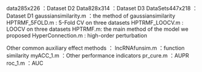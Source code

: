 data285x226 ：Dataset D2
Data828x314 ：Dataset D3
DataSets447x218 ：Dataset D1
gaussiansimilarity.m ：the method of gaussiansimilarity
HPTRMF_5FOLD.m : 5-Fold CV on three datasets
HPTRMF_LOOCV.m : LOOCV on three datasets
HPTRMF.m: the main method of the model we proposed
HyperConnection.m : high-order perturbation

Other common auxiliary effect methods ：
lncRNAfunsim.m ：function similarity
myACC_1.m ：Other performance indicators
pr_cure.m ：AUPR
roc_1.m ：AUC
